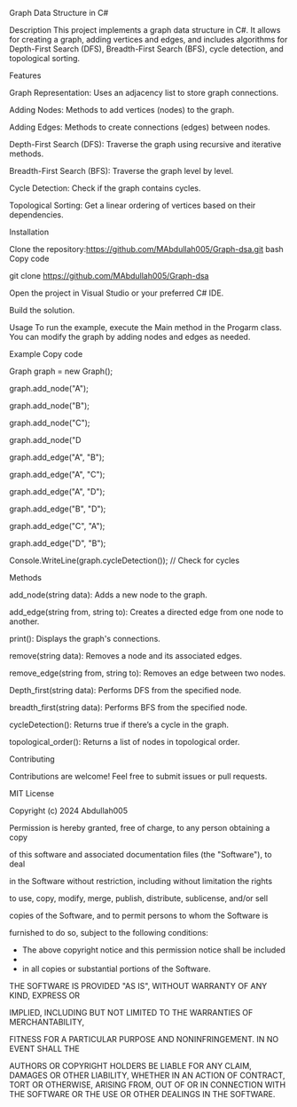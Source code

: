 Graph Data Structure in C#

Description
This project implements a graph data structure in C#. It allows for creating a graph, adding vertices and edges, and includes algorithms for Depth-First Search (DFS), Breadth-First Search (BFS), cycle detection, and topological sorting.

Features

Graph Representation: Uses an adjacency list to store graph connections.

Adding Nodes: Methods to add vertices (nodes) to the graph.

Adding Edges: Methods to create connections (edges) between nodes.

Depth-First Search (DFS): Traverse the graph using recursive and iterative methods.

Breadth-First Search (BFS): Traverse the graph level by level.

Cycle Detection: Check if the graph contains cycles.

Topological Sorting: Get a linear ordering of vertices based on their dependencies.

Installation

Clone the repository:https://github.com/MAbdullah005/Graph-dsa.git
bash
Copy code

git clone https://github.com/MAbdullah005/Graph-dsa

Open the project in Visual Studio or your preferred C# IDE.

Build the solution.

Usage
To run the example, execute the Main method in the Progarm class. You can modify the graph by adding nodes and edges as needed.

Example
Copy code

Graph graph = new Graph();

graph.add_node("A");
      
graph.add_node("B");

graph.add_node("C");

graph.add_node("D

graph.add_edge("A", "B");

graph.add_edge("A", "C");

graph.add_edge("A", "D");

graph.add_edge("B", "D");

graph.add_edge("C", "A");

graph.add_edge("D", "B");


Console.WriteLine(graph.cycleDetection()); // Check for cycles

Methods

add_node(string data): Adds a new node to the graph.

add_edge(string from, string to): Creates a directed edge from one node to another.

print(): Displays the graph's connections.

remove(string data): Removes a node and its associated edges.

remove_edge(string from, string to): Removes an edge between two nodes.

Depth_first(string data): Performs DFS from the specified node.

breadth_first(string data): Performs BFS from the specified node.

cycleDetection(): Returns true if there’s a cycle in the graph.

topological_order(): Returns a list of nodes in topological order.

Contributing

Contributions are welcome! Feel free to submit issues or pull requests.    


MIT License

Copyright (c) 2024 Abdullah005

Permission is hereby granted, free of charge, to any person obtaining a copy

of this software and associated documentation files (the "Software"), to deal

in the Software without restriction, including without limitation the rights

to use, copy, modify, merge, publish, distribute, sublicense, and/or sell


copies of the Software, and to permit persons to whom the Software is

furnished to do so, subject to the following conditions:

- The above copyright notice and this permission notice shall be included
- 
- in
  all copies or substantial portions of the Software.

THE SOFTWARE IS PROVIDED "AS IS", WITHOUT WARRANTY OF ANY KIND, EXPRESS OR

IMPLIED, INCLUDING BUT NOT LIMITED TO THE WARRANTIES OF MERCHANTABILITY,

FITNESS FOR A PARTICULAR PURPOSE AND NONINFRINGEMENT. IN NO EVENT SHALL THE

AUTHORS OR COPYRIGHT HOLDERS BE LIABLE FOR ANY CLAIM, DAMAGES OR OTHER
LIABILITY, WHETHER IN AN ACTION OF CONTRACT, TORT OR OTHERWISE, ARISING FROM,
OUT OF OR IN CONNECTION WITH THE SOFTWARE OR THE USE OR OTHER DEALINGS IN THE
SOFTWARE.
